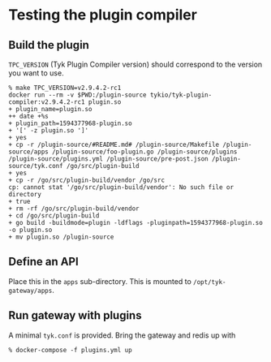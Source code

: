 # Testing the plugin compiler

## Build the plugin
`TPC_VERSION` (Tyk Plugin Compiler version) should correspond to the version you want to use.

``` shellsession
% make TPC_VERSION=v2.9.4.2-rc1
docker run --rm -v $PWD:/plugin-source tykio/tyk-plugin-compiler:v2.9.4.2-rc1 plugin.so
+ plugin_name=plugin.so
++ date +%s
+ plugin_path=1594377968-plugin.so
+ '[' -z plugin.so ']'
+ yes
+ cp -r /plugin-source/#README.md# /plugin-source/Makefile /plugin-source/apps /plugin-source/foo-plugin.go /plugin-source/plugins /plugin-source/plugins.yml /plugin-source/pre-post.json /plugin-source/tyk.conf /go/src/plugin-build
+ yes
+ cp -r /go/src/plugin-build/vendor /go/src
cp: cannot stat '/go/src/plugin-build/vendor': No such file or directory
+ true
+ rm -rf /go/src/plugin-build/vendor
+ cd /go/src/plugin-build
+ go build -buildmode=plugin -ldflags -pluginpath=1594377968-plugin.so -o plugin.so
+ mv plugin.so /plugin-source
```

## Define an API
Place this in the `apps` sub-directory. This is mounted to `/opt/tyk-gateway/apps`.

## Run gateway with plugins
A minimal `tyk.conf` is provided. Bring the gateway and redis up with

``` shellsession
% docker-compose -f plugins.yml up
```
